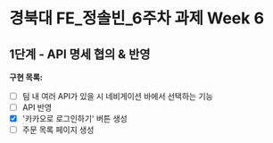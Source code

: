 # **경북대 FE\_정솔빈\_6주차 과제 Week 6**

## 1단계 - API 명세 협의 & 반영

**구현 목록:**

- [ ] 팀 내 여러 API가 있을 시 네비게이션 바에서 선택하는 기능
- [ ] API 반영
- [x] '카카오로 로그인하기' 버튼 생성
- [ ] 주문 목록 페이지 생성
